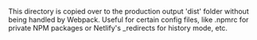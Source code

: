 This directory is copied over to the production output 'dist' folder without being handled by Webpack. Useful for certain config files, like .npmrc for private NPM packages or Netlify's _redirects for history mode, etc.